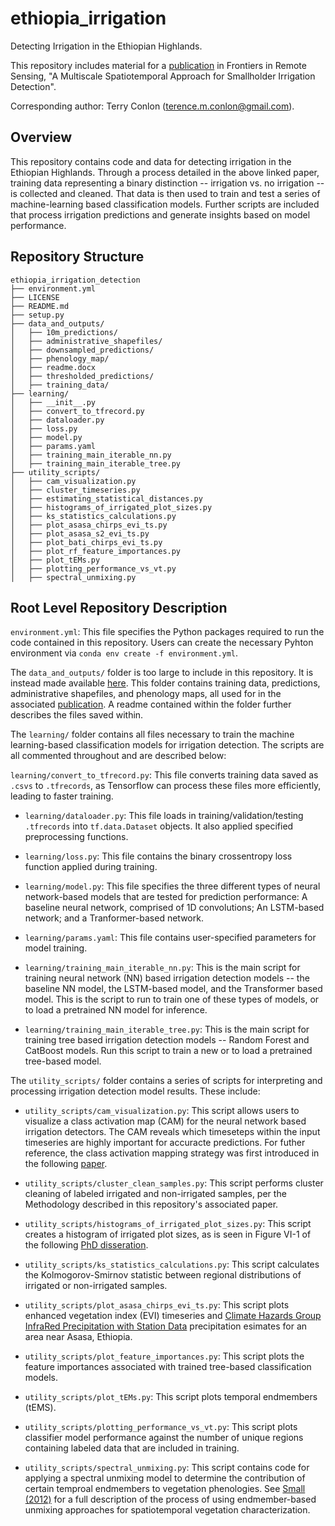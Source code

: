 # ethiopia_irrigation
Detecting Irrigation in the Ethiopian Highlands.

This repository includes material for a [publication](https://www.frontiersin.org/articles/10.3389/frsen.2022.871942/full) in Frontiers in Remote Sensing, "A Multiscale Spatiotemporal Approach for Smallholder Irrigation Detection". 

Corresponding author: Terry Conlon (terence.m.conlon@gmail.com). 

## Overview

This repository contains code and data for detecting irrigation in the Ethiopian Highlands. Through a process detailed in the above linked paper, training data representing a binary distinction -- irrigation vs. no irrigation -- is collected and cleaned. That data is then used to train and test a series of machine-learning based classification models. Further scripts are included that process irrigation predictions and generate insights based on model performance. 

## Repository Structure

```
ethiopia_irrigation_detection
├── environment.yml
├── LICENSE
├── README.md
├── setup.py
├── data_and_outputs/
│   ├── 10m_predictions/
│   ├── administrative_shapefiles/
│   ├── downsampled_predictions/
│   ├── phenology_map/
│   ├── readme.docx
│   ├── thresholded_predictions/
│   ├── training_data/
├── learning/
│   ├── __init__.py
│   ├── convert_to_tfrecord.py
│   ├── dataloader.py
│   ├── loss.py
│   ├── model.py
│   ├── params.yaml
│   ├── training_main_iterable_nn.py
│   ├── training_main_iterable_tree.py
├── utility_scripts/
│   ├── cam_visualization.py
│   ├── cluster_timeseries.py
│   ├── estimating_statistical_distances.py
│   ├── histograms_of_irrigated_plot_sizes.py
│   ├── ks_statistics_calculations.py
│   ├── plot_asasa_chirps_evi_ts.py
│   ├── plot_asasa_s2_evi_ts.py
│   ├── plot_bati_chirps_evi_ts.py
│   ├── plot_rf_feature_importances.py
│   ├── plot_tEMs.py
│   ├── plotting_performance_vs_vt.py
│   ├── spectral_unmixing.py
```

## Root Level Repository Description

`environment.yml`: This file specifies the Python packages required to run the code contained in this repository. Users can create the necessary Pyhton environment via `conda env create -f environment.yml`.

The `data_and_outputs/` folder is too large to include in this repository. It is instead made available [here](). This folder contains training data, predictions, administrative shapefiles, and phenology maps, all used for in the associated [publication](https://www.frontiersin.org/articles/10.3389/frsen.2022.871942/full). A readme contained within the folder further describes the files saved within. 

The `learning/` folder contains all files necessary to train the machine learning-based classification models for irrigation detection. The scripts are all commented throughout and are described below:

`learning/convert_to_tfrecord.py`: This file converts training data saved as `.csvs` to `.tfrecords`, as Tensorflow can process these files more efficiently, leading to faster training. 

* `learning/dataloader.py`: This file loads in training/validation/testing `.tfrecords` into `tf.data.Dataset` objects. It also applied specified preprocessing functions. 

* `learning/loss.py`: This file contains the binary crossentropy loss function applied during training. 

* `learning/model.py`: This file specifies the three different types of neural network-based models that are tested for prediction performance: A baseline neural network, comprised of 1D convolutions; An LSTM-based network; and a Tranformer-based network. 

* `learning/params.yaml`: This file contains user-specified parameters for model training.

* `learning/training_main_iterable_nn.py`: This is the main script for training neural network (NN) based irrigation detection models -- the baseline NN model, the LSTM-based model, and the Transformer based model. This is the script to run to train one of these types of models, or to load a pretrained NN model for inference. 

* `learning/training_main_iterable_tree.py`: This is the main script for training tree based irrigation detection models -- Random Forest and CatBoost models. Run this script to train a new or to load a pretrained tree-based model. 

The `utility_scripts/` folder contains a series of scripts for interpreting and processing irrigation detection model results. These include: 

* `utility_scripts/cam_visualization.py`: This script allows users to visualize a class activation map (CAM) for the neural network based irrigation detectors. The CAM reveals which timeseteps within the input timeseries are highly important for accuracte predictions. For futher reference, the class activation mapping strategy was first introduced in the following [paper](https://arxiv.org/pdf/1512.04150.pdf). 

* `utility_scripts/cluster_clean_samples.py`: This script performs cluster cleaning of labeled irrigated and non-irrigated samples, per the Methodology described in this repository's associated paper.

* `utility_scripts/histograms_of_irrigated_plot_sizes.py`: This script creates a histogram of irrigated plot sizes, as is seen in Figure VI-1 of the following [PhD disseration](). 

* `utility_scripts/ks_statistics_calculations.py`: This script calculates the Kolmogorov-Smirnov statistic between regional distributions of irrigated or non-irrigated samples.  

* `utility_scripts/plot_asasa_chirps_evi_ts.py`: This script plots enhanced vegetation index (EVI) timeseries and [Climate Hazards Group InfraRed Precipitation with Station Data](https://www.chc.ucsb.edu/data/chirps) precipitation esimates for an area near Asasa, Ethiopia. 

* `utility_scripts/plot_feature_importances.py`: This script plots the feature importances associated with trained tree-based classification models. 

* `utility_scripts/plot_tEMs.py`: This script plots temporal endmembers (tEMS).

* `utility_scripts/plotting_performance_vs_vt.py`: This script plots classifier model performance against the number of unique regions containing labeled data that are included in training.  

* `utility_scripts/spectral_unmixing.py`: This script contains code for applying a spectral unmixing model to determine the contribution of certain temproal endmembers to vegetation phenologies. See [Small (2012)](https://www.sciencedirect.com/science/article/pii/S0034425712002349) for a full description of the process of using endmember-based unmixing approaches for spatiotemporal vegetation characterization. 

